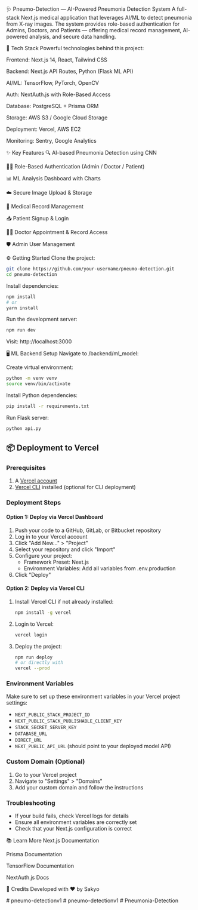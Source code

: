 🩺 Pneumo-Detection — AI-Powered Pneumonia Detection System
A full-stack Next.js medical application that leverages AI/ML to detect pneumonia from X-ray images. The system provides role-based authentication for Admins, Doctors, and Patients — offering medical record management, AI-powered analysis, and secure data handling.

🚀 Tech Stack
Powerful technologies behind this project:

Frontend: Next.js 14, React, Tailwind CSS

Backend: Next.js API Routes, Python (Flask ML API)

AI/ML: TensorFlow, PyTorch, OpenCV

Auth: NextAuth.js with Role-Based Access

Database: PostgreSQL + Prisma ORM

Storage: AWS S3 / Google Cloud Storage

Deployment: Vercel, AWS EC2

Monitoring: Sentry, Google Analytics


✨ Key Features
🔍 AI-based Pneumonia Detection using CNN

🧑‍⚕️ Role-Based Authentication (Admin / Doctor / Patient)

📊 ML Analysis Dashboard with Charts

☁️ Secure Image Upload & Storage

📄 Medical Record Management

📥 Patient Signup & Login

👨‍⚕️ Doctor Appointment & Record Access

🛡️ Admin User Management

⚙️ Getting Started
Clone the project:

```bash
git clone https://github.com/your-username/pneumo-detection.git
cd pneumo-detection
```

Install dependencies:

```bash
npm install
# or
yarn install
```

Run the development server:

```bash
npm run dev
```

Visit: http://localhost:3000

🖥️ ML Backend Setup
Navigate to /backend/ml_model:

Create virtual environment:

```bash
python -m venv venv
source venv/bin/activate
```

Install Python dependencies:

```bash
pip install -r requirements.txt
```

Run Flask server:

```bash
python api.py
```

## 📦 Deployment to Vercel

### Prerequisites
1. A [Vercel account](https://vercel.com/signup)
2. [Vercel CLI](https://vercel.com/download) installed (optional for CLI deployment)

### Deployment Steps

#### Option 1: Deploy via Vercel Dashboard
1. Push your code to a GitHub, GitLab, or Bitbucket repository
2. Log in to your Vercel account
3. Click "Add New..." > "Project"
4. Select your repository and click "Import"
5. Configure your project:
   - Framework Preset: Next.js
   - Environment Variables: Add all variables from .env.production
6. Click "Deploy"

#### Option 2: Deploy via Vercel CLI
1. Install Vercel CLI if not already installed:
   ```bash
   npm install -g vercel
   ```
2. Login to Vercel:
   ```bash
   vercel login
   ```
3. Deploy the project:
   ```bash
   npm run deploy
   # or directly with
   vercel --prod
   ```

### Environment Variables
Make sure to set up these environment variables in your Vercel project settings:

- `NEXT_PUBLIC_STACK_PROJECT_ID`
- `NEXT_PUBLIC_STACK_PUBLISHABLE_CLIENT_KEY`
- `STACK_SECRET_SERVER_KEY`
- `DATABASE_URL`
- `DIRECT_URL`
- `NEXT_PUBLIC_API_URL` (should point to your deployed model API)

### Custom Domain (Optional)
1. Go to your Vercel project
2. Navigate to "Settings" > "Domains"
3. Add your custom domain and follow the instructions

### Troubleshooting
- If your build fails, check Vercel logs for details
- Ensure all environment variables are correctly set
- Check that your Next.js configuration is correct

📚 Learn More
Next.js Documentation

Prisma Documentation

TensorFlow Documentation

NextAuth.js Docs


🙌 Credits
Developed with ❤️ by Sakyo

#   p n e u m o - d e t e c t i o n v 1 
 
 #   p n e u m o - d e t e c t i o n v 1 
 
 #   P n e u m o n i a - D e t e c t i o n 
 
 